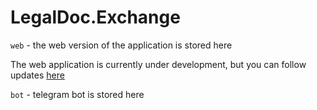 # LegalDoc.Exchange

`web` - the web version of the application is stored here

The web application is currently under development, but you can follow updates [here](https://legaldoc.vercel.app/)

`bot` - telegram bot is stored here
